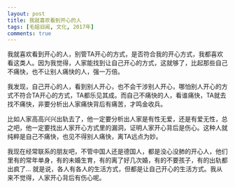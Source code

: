 ```yaml
---
layout: post
title: 我就喜欢看到开心的人
tags: [毛姐旧闻, 文化, 2017年]
comments: true
---
```


我就喜欢看到开心的人，别管TA开心的方式，是否符合我的开心方式，我都喜欢看这类人。因为我觉得，人家能找到让自己开心的方式，这就够了，比起那些自己不痛快，也不让别人痛快的人，强一万倍。

我发现，自己开心的人，看到别人开心，也不会干涉别人开心，哪怕别人开心的方式不符合TA开心的方式，TA都乐见其成。而自己不痛快的人，看谁痛快，TA就去找不痛快，非要分析出人家痛快背后有痛苦，才鸣金收兵。

比如人家高高兴兴出轨去了，他一定要分析出人家是有性无爱，还是有爱无性，总之吧，他一定要找出人家开心方式里的漏洞，证明人家开心背后是伤心。这种人就纯粹是自己不痛快，也见不得别人痛快，离TA远点为妙。

我现在经常联系的朋友吧，不管中国人还是德国人，都是没心没肺的开心人，他们里有的常年单身，有的未婚生育，有的离了好几次婚，有的不要孩子，有的出轨都出疯了... 就是说，各人有各人的生活方式，但都是让自己开心的生活方式。我从来不觉得，人家开心背后有伤心呢。
